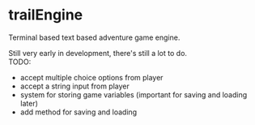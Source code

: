# trailEngine
Terminal based text based adventure game engine.  

Still very early in development, there's still a lot to do.  
TODO:
- accept multiple choice options from player
- accept a string input from player
- system for storing game variables (important for saving and loading later)
- add method for saving and loading
